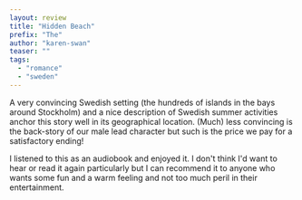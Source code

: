 ```yaml
---
layout: review
title: "Hidden Beach"
prefix: "The"
author: "karen-swan"
teaser: ""
tags:
  - "romance"
  - "sweden"
---
```


A very convincing Swedish setting (the hundreds of islands in the bays around Stockholm) and a nice description of Swedish summer activities anchor this story well in its 
geographical location. (Much) less convincing is the back-story of our male lead character but such is the price we pay for a satisfactory ending!
 
I listened to this as an audiobook and enjoyed it. I don't think I'd want to hear or read it again particularly but I can recommend it to anyone who wants 
some fun and a warm feeling and not too much peril in their entertainment.
